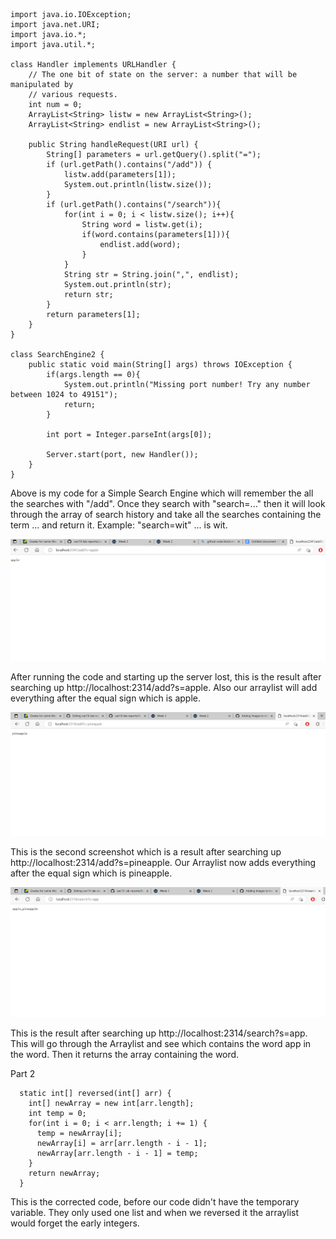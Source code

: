 ```
import java.io.IOException;
import java.net.URI;
import java.io.*;
import java.util.*;

class Handler implements URLHandler {
    // The one bit of state on the server: a number that will be manipulated by
    // various requests.
    int num = 0;
    ArrayList<String> listw = new ArrayList<String>();
    ArrayList<String> endlist = new ArrayList<String>();

    public String handleRequest(URI url) {
        String[] parameters = url.getQuery().split("=");
        if (url.getPath().contains("/add")) {
            listw.add(parameters[1]);
            System.out.println(listw.size());
        } 
        if (url.getPath().contains("/search")){
            for(int i = 0; i < listw.size(); i++){
                String word = listw.get(i);
                if(word.contains(parameters[1])){
                    endlist.add(word);
                }
            }
            String str = String.join(",", endlist);
		    System.out.println(str);
            return str;
        }
        return parameters[1];
    }
}

class SearchEngine2 {
    public static void main(String[] args) throws IOException {
        if(args.length == 0){
            System.out.println("Missing port number! Try any number between 1024 to 49151");
            return;
        }

        int port = Integer.parseInt(args[0]);

        Server.start(port, new Handler());
    }
}
```

Above is my code for a Simple Search Engine which will remember the all the searches with "/add". Once they search with "search=..." then it will look through the array of search history and take all the searches containing the term ... and return it. 
Example: "search=wit" ... is wit. 



![image](https://github.com/JamieWei21/cse15l-lab-reports/blob/main/Example3-Lab2.PNG)

After running the code and starting up the server lost, this is the result after searching up http://localhost:2314/add?s=apple. Also our arraylist will add everything after the equal sign which is apple.



![image](https://github.com/JamieWei21/cse15l-lab-reports/blob/main/Example1-%20Lab2.PNG)

This is the second screenshot which is a result after searching up http://localhost:2314/add?s=pineapple. Our Arraylist now adds everything after the equal sign which is pineapple.





![image](https://github.com/JamieWei21/cse15l-lab-reports/blob/main/Example4-Lab2.PNG)

This is the result after searching up http://localhost:2314/search?s=app. This will go through the Arraylist and see which contains the word app in the word. Then it returns the array containing the word.


Part 2

```
  static int[] reversed(int[] arr) {
    int[] newArray = new int[arr.length];
    int temp = 0;
    for(int i = 0; i < arr.length; i += 1) {
      temp = newArray[i];
      newArray[i] = arr[arr.length - i - 1];
      newArray[arr.length - i - 1] = temp;
    }
    return newArray;
  }
```

This is the corrected code, before our code didn't have the temporary variable. They only used one list and when we reversed it the arraylist would forget the early integers. 

